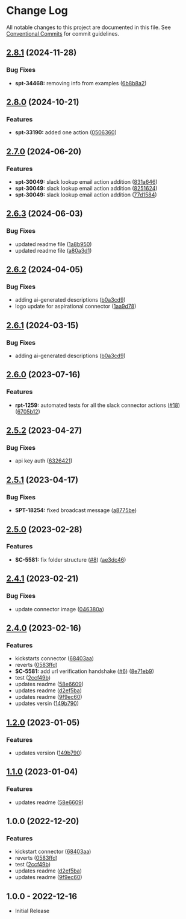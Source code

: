 # Change Log

All notable changes to this project are documented in this file.
See [Conventional Commits](https://conventionalcommits.org) for commit guidelines.

## [2.8.1](https://github.com/swimlane-connectors/t_slack/compare/2.8.0...2.8.1) (2024-11-28)


### Bug Fixes

* **spt-34468:** removing info from examples ([6b8b8a2](https://github.com/swimlane-connectors/t_slack/commit/6b8b8a2662b9e0c034abff9f4c933830562826fe))

## [2.8.0](https://github.com/swimlane-connectors/t_slack/compare/2.7.0...2.8.0) (2024-10-21)


### Features

* **spt-33190:** added one action ([0506360](https://github.com/swimlane-connectors/t_slack/commit/0506360cd8daf1d46d1092a4e335e8b8f465e777))

## [2.7.0](https://github.com/swimlane-connectors/t_slack/compare/2.6.3...2.7.0) (2024-06-20)


### Features

* **spt-30049:** slack lookup email action addition ([831a646](https://github.com/swimlane-connectors/t_slack/commit/831a6469076b556ccb0a0bdd10cdb7f473d8d6b9))
* **spt-30049:** slack lookup email action addition ([8251624](https://github.com/swimlane-connectors/t_slack/commit/82516241be62924b79d315f575ff4c84edb5eb82))
* **spt-30049:** slack lookup email action addition ([77d1584](https://github.com/swimlane-connectors/t_slack/commit/77d15849ffa5e0810f57ad6317a0cc160a995f0f))

## [2.6.3](https://github.com/swimlane-connectors/t_slack/compare/2.6.2...2.6.3) (2024-06-03)


### Bug Fixes

* updated readme file ([1a8b950](https://github.com/swimlane-connectors/t_slack/commit/1a8b9501d71918cef7396062b92722cf0c8d3886))
* updated readme file ([a80a3d1](https://github.com/swimlane-connectors/t_slack/commit/a80a3d1e4a0cc49f6e0676405cc63af7efc7ef4c))

## [2.6.2](https://github.com/swimlane-connectors/t_slack/compare/2.6.1...2.6.2) (2024-04-05)


### Bug Fixes

* adding ai-generated descriptions ([b0a3cd9](https://github.com/swimlane-connectors/t_slack/commit/b0a3cd9be50e7306362fa5d77a3cbcab362fea20))
* logo update for aspirational connector ([1aa9d78](https://github.com/swimlane-connectors/t_slack/commit/1aa9d784216d1589c4d4039ae25e9e8abe0dee36))

## [2.6.1](https://github.com/swimlane-connectors/t_slack/compare/2.6.0...2.6.1) (2024-03-15)


### Bug Fixes

* adding ai-generated descriptions ([b0a3cd9](https://github.com/swimlane-connectors/t_slack/commit/b0a3cd9be50e7306362fa5d77a3cbcab362fea20))

## [2.6.0](https://github.com/swimlane-connectors/t_slack/compare/2.5.2...2.6.0) (2023-07-16)


### Features

* **rpt-1259:** automated tests for all the slack connector actions ([#18](https://github.com/swimlane-connectors/t_slack/issues/18)) ([6705b12](https://github.com/swimlane-connectors/t_slack/commit/6705b12789d336a85e162ee5d783a0bb370f3b0f))

## [2.5.2](https://github.com/swimlane-connectors/t_slack/compare/2.5.1...2.5.2) (2023-04-27)


### Bug Fixes

* api key auth ([6326421](https://github.com/swimlane-connectors/t_slack/commit/63264219bf86ee7b7308d3399692b14e428c5a7a))

## [2.5.1](https://github.com/swimlane-connectors/t_slack/compare/2.5.0...2.5.1) (2023-04-17)


### Bug Fixes

* **SPT-18254:** fixed broadcast message ([a8775be](https://github.com/swimlane-connectors/t_slack/commit/a8775be2c9e7c2f87e4305c84284e7b77dbcd8a1))

## [2.5.0](https://github.com/swimlane-connectors/t_slack/compare/2.4.1...2.5.0) (2023-02-28)


### Features

* **SC-5581:** fix folder structure  ([#8](https://github.com/swimlane-connectors/t_slack/issues/8)) ([ae3dc46](https://github.com/swimlane-connectors/t_slack/commit/ae3dc46fcec8e56f23692083351d713c49ed8baf))

## [2.4.1](https://github.com/swimlane-connectors/t_slack/compare/2.4.0...2.4.1) (2023-02-21)


### Bug Fixes

* update connector image ([046380a](https://github.com/swimlane-connectors/t_slack/commit/046380a738784b79cfd8b840cb7a6e59a1ef3be1))

## [2.4.0](https://github.com/swimlane-connectors/t_slack/compare/v2.3.0...2.4.0) (2023-02-16)


### Features

* kickstarts connector ([68403aa](https://github.com/swimlane-connectors/t_slack/commit/68403aa23013253e5ba4a212c0f0b1212c5249ff))
* reverts ([0583ffd](https://github.com/swimlane-connectors/t_slack/commit/0583ffdc33c518ebb2fde599245546e29e26f78f))
* **SC-5581:** add url verification handshake ([#6](https://github.com/swimlane-connectors/t_slack/issues/6)) ([8e71eb9](https://github.com/swimlane-connectors/t_slack/commit/8e71eb907c359dd00ec2902a7fcd79d870db8545))
* test ([2ccf49b](https://github.com/swimlane-connectors/t_slack/commit/2ccf49bfbe1fd47621a6cb1cf62c5d2b4150f315))
* updates readme ([58e6609](https://github.com/swimlane-connectors/t_slack/commit/58e6609cfe86055a486b435e6831d6ee5e89e30d))
* updates readme ([d2ef5ba](https://github.com/swimlane-connectors/t_slack/commit/d2ef5ba2126ebf121f95486803845018999565de))
* updates readme ([9f9ec60](https://github.com/swimlane-connectors/t_slack/commit/9f9ec600c0935d49ac5721e8ae047f688a6fab2b))
* updates versin ([149b790](https://github.com/swimlane-connectors/t_slack/commit/149b790fda5841e04e1540363e116edb5df62765))

## [1.2.0](https://github.com/swimlane-connectors/t_slack/compare/1.1.0...1.2.0) (2023-01-05)


### Features

* updates version ([149b790](https://github.com/swimlane-connectors/t_slack/commit/149b790fda5841e04e1540363e116edb5df62765))

## [1.1.0](https://github.com/swimlane-connectors/t_slack/compare/1.0.0...1.1.0) (2023-01-04)


### Features

* updates readme ([58e6609](https://github.com/swimlane-connectors/t_slack/commit/58e6609cfe86055a486b435e6831d6ee5e89e30d))

## 1.0.0 (2022-12-20)


### Features

* kickstart connector ([68403aa](https://github.com/swimlane-connectors/t_slack/commit/68403aa23013253e5ba4a212c0f0b1212c5249ff))
* reverts ([0583ffd](https://github.com/swimlane-connectors/t_slack/commit/0583ffdc33c518ebb2fde599245546e29e26f78f))
* test ([2ccf49b](https://github.com/swimlane-connectors/t_slack/commit/2ccf49bfbe1fd47621a6cb1cf62c5d2b4150f315))
* updates readme ([d2ef5ba](https://github.com/swimlane-connectors/t_slack/commit/d2ef5ba2126ebf121f95486803845018999565de))
* updates readme ([9f9ec60](https://github.com/swimlane-connectors/t_slack/commit/9f9ec600c0935d49ac5721e8ae047f688a6fab2b))

## 1.0.0 - 2022-12-16
 * Initial Release
